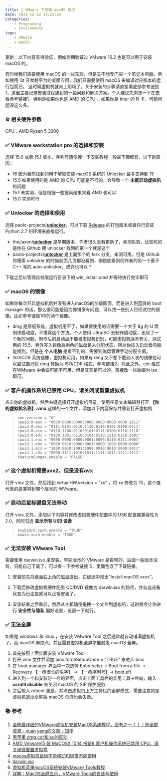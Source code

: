 ```yaml
---
title: 📓 VMware 下安装 macOS 踩坑
date: 2021-12-12 19:21:55
categories: 
    - Programing
    - Environment
tags: 
    - VMware
    - macOS
---
```


更新：以下内容有待验证，例如后期验证过 VMware 16.2 也是可以用于安装 macOS 的。

有时候我们需要使用 macOS 的一些东西，但是又不想专门买一个笔记本电脑，例如使用 Qt 开发跨平台的桌面应用，我们只需要使用 macOS 来编译对应版本的运行包而已。 这时候虚拟机就派上用场了。关于安装的步骤请直接看底部参考链接1，这里主要记录安装过程遇到的一些问题和解决方案。个人建议先浏览一下在去看参考链接1，特别是如果你也是 AMD 的 CPU 。如果你是 Inter 的 N 卡，可能问题没这么多。

<!-- more -->


### ⚙ 相关硬件参数

CPU：AMD Ryzen 5 3600



### ✅ VMware workstation pro 的选择和安装

选择 15.0 或者 15.1 版本，序列号随便搜一下安装教程一般最下面都有，以下是原因：

- 16 因为目前找到的用于解锁安装 macOS 系统的 Unlocker 最多支持到 15
- 15.5 如果使用的是 AMD 的 CPU 可能是不行的，会导致一个 **未能启动虚拟机** 的问题
- 15.1 未实测，但是根据一些搜索结果来看 AMD 也可以
- 15.0 实测可行



### ✅ Unlocker 的选择和使用

选择 paolo-projects/**[unlocker](https://github.com/paolo-projects/unlocker)**，可以下载 [Release](https://github.com/paolo-projects/unlocker/releases/tag/3.0.3) 的打包版本或者自行安装 Python 2.7 的环境来直接运行。

- theJaxon/**[unlocker](https://github.com/theJaxon/unlocker)** 是早期版本，作者很久没有更新了，亲测失效，比较坑的是你在 Github 搜 unlocker 找到的第一个就是这个
- paolo-projects/**[unlocker](https://github.com/paolo-projects/unlocker)** 是上面那个的 fork 分支，亲测可用，但是 Github 你搜索 unlocker 的时候前面几页都没看到，倒是能看到同作者的另一个基于 C++ 写的 auto-unlocker，或许也可以？

下载之后以管理员权限运行目录下的 win_install.cmd 并等待执行完毕即可



### ✅ macOS 的镜像

如果你每次开启虚拟机后并没有进入macOS的加载画面，而是进入到蓝屏的 boot manager 的话，那么很可能是因为你镜像有问题，可以找一些别人已经试过的镜像。比如参考链接1中的两个镜像。

- dmg 是原版系统，虚拟机用不了，如果要使用的话需要一个大于 8g 的 U 盘制作启动盘，不推荐这个方法。个人使用 UltraISO 去制作启动盘，出现了一个新的问题，制作后的启动盘不能被虚拟机识别，可能虚拟机版本有关，测试用的 15.5，另外写入镜像后剩余的磁盘是未分配状态，所以你插入启动盘电脑能找到，但是在 **个人电脑** 是看不到的，需要到磁盘管理手动分配空间。
- ISO/CDR 系统镜像，虚拟机可用，如果有 dmg 又不想下载别人发的镜像也可以尝试自己将 dmg 转换为 ISO/CDR 格式，参考链接2，除此之外，cdr 格式在WMware 中会说可能不可用，但是其实是可以的，直接改一些后缀为 iso 即可。



### ✅ 客户机操作系统已禁用 CPU，请关闭或重置虚拟机

点击你的虚拟机，然后右键选择打开虚拟机目录，使用任意文本编辑器打开 **【你的虚拟机名称】.vmx** 这样的一个文件，添加以下内容保存并重新打开虚拟机

> ```
> smc.version = "0"
> cpuid.0.eax = "0000:0000:0000:0000:0000:0000:0000:1011"
> cpuid.0.ebx = "0111:0101:0110:1110:0110:0101:0100:0111"
> cpuid.0.ecx = "0110:1100:0110:0101:0111:0100:0110:1110"
> cpuid.0.edx = "0100:1001:0110:0101:0110:1110:0110:1001"
> cpuid.1.eax = "0000:0000:0000:0001:0000:0110:0111:0001"
> cpuid.1.ebx = "0000:0010:0000:0001:0000:1000:0000:0000"
> cpuid.1.ecx = "1000:0010:1001:1000:0010:0010:0000:0011"
> cpuid.1.edx = "0000:1111:1010:1011:1111:1011:1111:1111"
> featureCompat.enable = "FALSE"
> ```



### ✅ **这个虚拟机需要avx2，但是没有avx**

打开 vmx 文件，然后找到 virtualHW.version = "xx" ，将 xx 修改为 10，这个值代表的是兼容到哪个版本的 WVware。





### ✅ 启动后鼠标键盘无法移动

打开 vmx 文件，添加以下内容并修改虚拟机硬件配置中的 USB 配置器兼容性为 2.0，同时勾选 **显示所有 USB 设备**

> ```
> keyboard.vusb.enable = "TRUE"
> mouse.vusb.enable = "TRUE"
> ```



### ✅ 无法安装 VMware Tool

需要使用 darwin.iso 来安装，早期版本的 VMware 是自带的，后面一些版本没有，只能自己下载了，可以看一下参考链接 5，里面包含了下载链接。 

1. 安装前先将桌面右上角的磁盘退出，右键选中推出”Install macOS xxxx“。

2. 下载后修改虚拟机硬件配置 CD/DVD 镜像为 darwin.iso 的路径，并勾选设备状态为已连接就可以正常安装了。

3. 安装结束之后重启，然后从主机随便拖拽一个文件到虚拟机，这时候会让你进行 **安全性与隐私** 偏好设置，设置一下就行。



### ✅ 无法全屏

如果是 windows 和 linux ，在安装 VMware Tool 之后通常就自动铺满虚拟机了，而 macOS 麻烦点，并且需要虚拟机全屏才能触发 macOS 全屏。

1. 首先按照上面步骤安装 VMware Tool
2. 打开 vmx 文件并添加 bios.forceSetupOnce = "TRUE" 来进入 bios
3. 在 boot manager 界面中一次选择 Enter setip -> Boot from a file -> Recovery 【一串很长的名字】 -> 【一串序列号】-> boot.efi
4. 进入到一个和安装时一样的界面，点击上面工具栏的实用工具->终端，输入 **csrutil disable** 来关闭 macOS 的 SIP 保护服务
5. 之后输入 reboot 重启，并点击虚拟机上方工具栏的全屏模式，需要注意的是虚拟机退出全屏后 macOS 全屏也会失效。



### 📚 参考

1. [全网最详细的VMware虚拟机安装MacOS系统教程，没有之一！！！附全部资源 - xuan yang的文章 - 知乎](https://zhuanlan.zhihu.com/p/337036027) 
2. [黑苹果 dmg,cdr和iso的区别](https://blog.csdn.net/qq_31683775/article/details/120779678)
3. [AMD Vmware15 装 MaCOSX 10.14 报错# 客户机操作系统已禁用 CPU，请关闭或重置虚拟机](https://blog.csdn.net/silentbird520/article/details/96039415)
4. [macos虚拟机鼠标不能移动和键盘不能使用](https://blog.csdn.net/sunshine__sun/article/details/114674695)
5. [darwin.iso](https://crifan.github.io/popular_virtual_machine_vmware/website/usage_summary/vmware_tools/macos/darwin_iso.html)
6. [虚拟机苹果macOS系统安装VMware Tools教程](https://blog.csdn.net/weixin_40448001/article/details/116779835?spm=1001.2101.3001.6650.1&utm_medium=distribute.pc_relevant.none-task-blog-2%7Edefault%7ECTRLIST%7Edefault-1.highlightwordscore&depth_1-utm_source=distribute.pc_relevant.none-task-blog-2%7Edefault%7ECTRLIST%7Edefault-1.highlightwordscore)
7. [详解：MacOS全屏显示，VMware Tools的安装与使用](https://blog.csdn.net/cait_/article/details/89505022)

